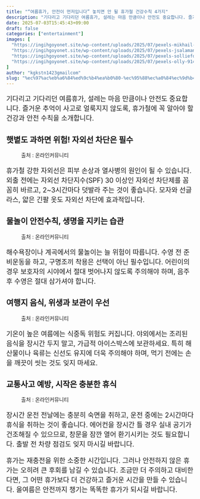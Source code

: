 ```yaml
---
title: "“여름휴가, 안전이 먼저입니다” 놓치면 안 될 휴가철 건강수칙 4가지"
description: "기다리고 기다리던 여름휴가, 설레는 마음 만큼이나 안전도 중요합니다. 즐거운 추억이 사고로 얼룩지지 않도록, 휴가철에 꼭 알아야 할 건강과 안전 수칙을 소개합니다."
date: 2025-07-03T15:45:43+09:00
draft: false
categories: ["entertainment"]
images: [
  "https://ingihgoyonet.site/wp-content/uploads/2025/07/pexels-mikhail-nilov-8157145-1-1024x683.jpg"
  "https://ingihgoyonet.site/wp-content/uploads/2025/07/pexels-jsalamanca-61129-1024x683.jpg"
  "https://ingihgoyonet.site/wp-content/uploads/2025/07/pexels-solliefoto-566344-1024x683.jpg"
  "https://ingihgoyonet.site/wp-content/uploads/2025/07/pexels-olly-914910-1024x683.jpg"
]
author: "kgkstn1423gmailcom"
slug: "%ec%97%ac%eb%a6%84%ed%9c%b4%ea%b0%80-%ec%95%88%ec%a0%84%ec%9d%b4-%eb%a8%bc%ec%a0%80%ec%9e%85%eb%8b%88%eb%8b%a4-%eb%86%93%ec%b9%98%eb%a9%b4-%ec%95%88-%eb%90%a0-%ed%9c%b4%ea%b0%80"
---
```


<p style="font-size:18px">기다리고 기다리던 여름휴가, 설레는 마음 만큼이나 안전도 중요합니다. 즐거운 추억이 사고로 얼룩지지 않도록, 휴가철에 꼭 알아야 할 건강과 안전 수칙을 소개합니다.</p> <h2 >햇볕도 과하면 위험! 자외선 차단은 필수</h2> <figure ><img src="https://ingihgoyonet.site/wp-content/uploads/2025/07/pexels-mikhail-nilov-8157145-1-1024x683.jpg" alt="" style="aspect-ratio:16/9;object-fit:cover"/><figcaption >출처 : 온라인커뮤니티</figcaption></figure> <p style="font-size:18px">휴가철 강한 자외선은 피부 손상과 열사병의 원인이 될 수 있습니다. 외출 전에는 자외선 차단지수(SPF) 30 이상인 자외선 차단제를 꼼꼼히 바르고, 2~3시간마다 덧발라 주는 것이 좋습니다. 모자와 선글라스, 얇은 긴팔 옷도 자외선 차단에 효과적입니다.</p> <h2 >물놀이 안전수칙, 생명을 지키는 습관</h2> <figure ><img src="https://ingihgoyonet.site/wp-content/uploads/2025/07/pexels-jsalamanca-61129-1024x683.jpg" alt="" style="aspect-ratio:16/9;object-fit:cover"/><figcaption >출처 : 온라인커뮤니티</figcaption></figure> <p style="font-size:18px">해수욕장이나 계곡에서의 물놀이는 늘 위험이 따릅니다. 수영 전 준비운동을 하고, 구명조끼 착용은 선택이 아닌 필수입니다. 어린이의 경우 보호자의 시야에서 절대 벗어나지 않도록 주의해야 하며, 음주 후 수영은 절대 삼가셔야 합니다.</p> <h2 >여행지 음식, 위생과 보관이 우선</h2> <figure ><img src="https://ingihgoyonet.site/wp-content/uploads/2025/07/pexels-solliefoto-566344-1024x683.jpg" alt="" style="aspect-ratio:16/9;object-fit:cover"/><figcaption >출처 : 온라인커뮤니티</figcaption></figure> <p style="font-size:18px">기온이 높은 여름에는 식중독 위험도 커집니다. 야외에서는 조리된 음식을 장시간 두지 말고, 가급적 아이스박스에 보관하세요. 특히 해산물이나 육류는 신선도 유지에 더욱 주의해야 하며, 먹기 전에는 손을 깨끗이 씻는 것도 잊지 마세요.</p> <h2 >교통사고 예방, 시작은 충분한 휴식</h2> <figure ><img src="https://ingihgoyonet.site/wp-content/uploads/2025/07/pexels-olly-914910-1024x683.jpg" alt="" style="aspect-ratio:16/9;object-fit:cover"/><figcaption >출처 : 온라인커뮤니티</figcaption></figure> <p style="font-size:18px">장시간 운전 전날에는 충분히 숙면을 취하고, 운전 중에는 2시간마다 휴식을 취하는 것이 좋습니다. 에어컨을 장시간 틀 경우 실내 공기가 건조해질 수 있으므로, 창문을 잠깐 열어 환기시키는 것도 필요합니다. 출발 전 차량 점검도 잊지 마시길 바랍니다.</p> <p style="font-size:18px">휴가는 재충전을 위한 소중한 시간입니다. 그러나 안전하지 않은 휴가는 오히려 큰 후회를 남길 수 있습니다. 조금만 더 주의하고 대비한다면, 그 어떤 휴가보다 더 건강하고 즐거운 시간을 만들 수 있습니다. 올여름은 안전까지 챙기는 똑똑한 휴가가 되시길 바랍니다.</p>